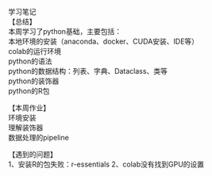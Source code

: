 学习笔记  
【总结】  
本周学习了python基础，主要包括：  
本地环境的安装（anaconda、docker、CUDA安装、IDE等）  
colab的运行环境  
python的语法  
python的数据结构：列表、字典、Dataclass、类等  
python的装饰器  
python的R包  

【本周作业】  
环境安装  
理解装饰器  
数据处理的pipeline 

【遇到的问题】  
1、安装R的包失败：r-essentials
2、colab没有找到GPU的设置

